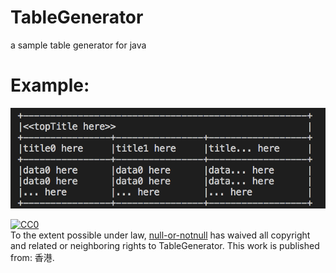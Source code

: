 # TableGenerator
a sample table generator for java

# Example:
![Alt text](./example.png)


<p xmlns:dct="http://purl.org/dc/terms/" xmlns:vcard="http://www.w3.org/2001/vcard-rdf/3.0#">
  <a rel="license"
     href="http://creativecommons.org/publicdomain/zero/1.0/">
    <img src="https://licensebuttons.net/p/zero/1.0/88x31.png" style="border-style: none;" alt="CC0" />
  </a>
  <br />
  To the extent possible under law,
  <a rel="dct:publisher"
     href="https://github.com/null-or-notnull">
    <span property="dct:title">null-or-notnull</span></a>
  has waived all copyright and related or neighboring rights to
  <span property="dct:title">TableGenerator</span>.
This work is published from:
<span property="vcard:Country" datatype="dct:ISO3166"
      content="HK" about="https://github.com/null-or-notnull">
  香港</span>.
</p>
